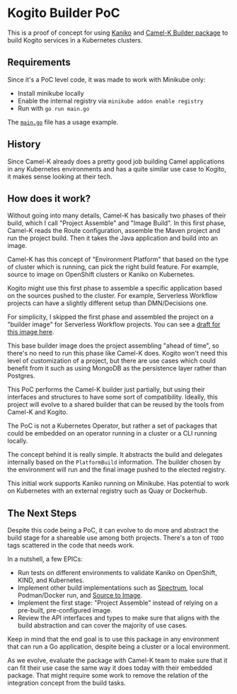 # Kogito Builder PoC

This is a proof of concept for using [Kaniko](https://github.com/GoogleContainerTools/kaniko/blob/main/docs/tutorial.md) and [Camel-K Builder package](https://github.com/apache/camel-k/tree/main/pkg/builder) to build Kogito services in a Kubernetes clusters.

## Requirements

Since it's a PoC level code, it was made to work with Minikube only:

- Install minikube locally
- Enable the internal registry via `minikube addon enable registry`
- Run with `go run main.go`

The [`main.go`](main.go) file has a usage example.

## History

Since Camel-K already does a pretty good job building Camel applications in any Kubernetes environments and has a quite similar use case to Kogito, it makes sense looking at their tech.

## How does it work?

Without going into many details, Camel-K has basically two phases of their build, which I call "Project Assemble" and "Image Build". 
In this first phase, Camel-K reads the Route configuration, assemble the Maven project and run the project build.
Then it takes the Java application and build into an image.

Camel-K has this concept of "Environment Platform" that based on the type of cluster which is running, can pick the right build feature.
For example, source to image on OpenShift clusters or Kaniko on Kubernetes.

Kogito might use this first phase to assemble a specific application based on the sources pushed to the cluster. 
For example, Serverless Workflow projects can have a slightly different setup than DMN/Decisions one.

For simplicity, I skipped the first phase and assembled the project on a "builder image" for Serverless Workflow projects.
You can see a [draft for this image here](https://github.com/kiegroup/kogito-images/pull/1322).

This base builder image does the project assembling "ahead of time", so there's no need to run this phase like Camel-K does.
Kogito won't need this level of customization of a project, but there are use cases which could benefit from it such as using MongoDB as the persistence layer rather than Postgres.

This PoC performs the Camel-K builder just partially, but using their interfaces and structures to have some sort of compatibility.
Ideally, this project will evolve to a shared builder that can be reused by the tools from Camel-K and Kogito.

The PoC is not a Kubernetes Operator, but rather a set of packages that could be embedded on an operator running in a cluster or a CLI running locally.

The concept behind it is really simple. It abstracts the build and delegates internally based on the `PlatformBuild` information.
The builder chosen by the environment will run and the final image pushed to the elected registry.

This initial work supports Kaniko running on Minikube. Has potential to work on Kubernetes with an external registry such as Quay or Dockerhub.

## The Next Steps

Despite this code being a PoC, it can evolve to do more and abstract the build stage for a shareable use among both projects.
There's a ton of `TODO` tags scattered in the code that needs work. 

In a nutshell, a few EPICs:

- Run tests on different environments to validate Kaniko on OpenShift, KIND, and Kubernetes.
- Implement other build implementations such as [Spectrum](https://github.com/container-tools/spectrum), local Podman/Docker run, and [Source to Image](https://github.com/openshift/source-to-image).
- Implement the first stage: "Project Assemble" instead of relying on a pre-built, pre-configured image.
- Review the API interfaces and types to make sure that aligns with the build abstraction and can cover the majority of use cases.

Keep in mind that the end goal is to use this package in any environment that can run a Go application, despite being a cluster or a local environment.

As we evolve, evaluate the package with Camel-K team to make sure that it can fit their use case the same way it does today with their embedded package. 
That might require some work to remove the relation of the integration concept from the build tasks.
